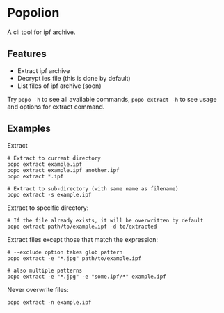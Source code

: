 # Popolion

A cli tool for ipf archive.

## Features

- Extract ipf archive
- Decrypt ies file (this is done by default)
- List files of ipf archive (soon)

Try `popo -h` to see all available commands, `popo extract -h` to see usage and
options for extract command.

## Examples

Extract

```shell
# Extract to current directory
popo extract example.ipf
popo extract example.ipf another.ipf
popo extract *.ipf

# Extract to sub-directory (with same name as filename)
popo extract -s example.ipf
```

Extract to specific directory:

```shell
# If the file already exists, it will be overwritten by default
popo extract path/to/example.ipf -d to/extracted
```

Extract files except those that match the expression:

```shell
# --exclude option takes glob pattern
popo extract -e "*.jpg" path/to/example.ipf

# also multiple patterns
popo extract -e "*.jpg" -e "some.ipf/*" example.ipf
```

Never overwrite files:

```shell
popo extract -n example.ipf
```
